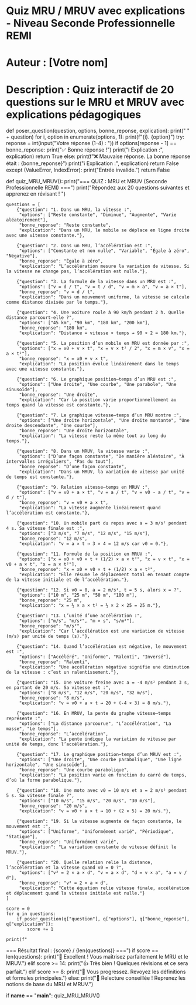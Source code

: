 # Quiz MRU / MRUV avec explications - Niveau Seconde Professionnelle REMI
# Auteur : [Votre nom]
# Description : Quiz interactif de 20 questions sur le MRU et MRUV avec explications pédagogiques

def poser_question(question, options, bonne_reponse, explication):
    print("
" + question)
    for i, option in enumerate(options, 1):
        print(f"{i}. {option}")
    try:
        reponse = int(input("Votre réponse (1-4) : "))
        if options[reponse - 1] == bonne_reponse:
            print("✅ Bonne réponse !")
            print("ℹ️ Explication :", explication)
            return True
        else:
            print(f"❌ Mauvaise réponse. La bonne réponse était : {bonne_reponse}")
            print("ℹ️ Explication :", explication)
            return False
    except (ValueError, IndexError):
        print("Entrée invalide.")
        return False


def quiz_MRU_MRUV():
    print("=== QUIZ : MRU et MRUV (Seconde Professionnelle REMI) ===")
    print("Répondez aux 20 questions suivantes et apprenez en révisant !
")

    questions = [
        {"question": "1. Dans un MRU, la vitesse :",
         "options": ["Reste constante", "Diminue", "Augmente", "Varie aléatoirement"],
         "bonne_reponse": "Reste constante",
         "explication": "Dans un MRU, le mobile se déplace en ligne droite avec une vitesse constante."},

        {"question": "2. Dans un MRU, l’accélération est :",
         "options": ["Constante et non nulle", "Variable", "Égale à zéro", "Négative"],
         "bonne_reponse": "Égale à zéro",
         "explication": "L’accélération mesure la variation de vitesse. Si la vitesse ne change pas, l’accélération est nulle."},

        {"question": "3. La formule de la vitesse dans un MRU est :",
         "options": ["v = d / t", "v = t / d", "v = m × a", "v = a × t"],
         "bonne_reponse": "v = d / t",
         "explication": "Dans un mouvement uniforme, la vitesse se calcule comme distance divisée par le temps."},

        {"question": "4. Une voiture roule à 90 km/h pendant 2 h. Quelle distance parcourt-elle ?",
         "options": ["45 km", "90 km", "180 km", "200 km"],
         "bonne_reponse": "180 km",
         "explication": "Distance = vitesse × temps → 90 × 2 = 180 km."},

        {"question": "5. La position d’un mobile en MRU est donnée par :",
         "options": ["x = x0 + v × t", "x = v × t² / 2", "x = m × v", "x = a × t²"],
         "bonne_reponse": "x = x0 + v × t",
         "explication": "La position évolue linéairement dans le temps avec une vitesse constante."},

        {"question": "6. Le graphique position–temps d’un MRU est :",
         "options": ["Une droite", "Une courbe", "Une parabole", "Une sinusoïde"],
         "bonne_reponse": "Une droite",
         "explication": "Car la position varie proportionnellement au temps quand la vitesse est constante."},

        {"question": "7. Le graphique vitesse–temps d’un MRU montre :",
         "options": ["Une droite horizontale", "Une droite montante", "Une droite descendante", "Une courbe"],
         "bonne_reponse": "Une droite horizontale",
         "explication": "La vitesse reste la même tout au long du temps."},

        {"question": "8. Dans un MRUV, la vitesse varie :",
         "options": ["D’une façon constante", "De manière aléatoire", "À intervalles irréguliers", "Pas du tout"],
         "bonne_reponse": "D’une façon constante",
         "explication": "Dans un MRUV, la variation de vitesse par unité de temps est constante."},

        {"question": "9. Relation vitesse–temps en MRUV :",
         "options": ["v = v0 + a × t", "v = a / t", "v = v0 - a / t", "v = d / t"],
         "bonne_reponse": "v = v0 + a × t",
         "explication": "La vitesse augmente linéairement quand l’accélération est constante."},

        {"question": "10. Un mobile part du repos avec a = 3 m/s² pendant 4 s. Sa vitesse finale est :",
         "options": ["3 m/s", "7 m/s", "12 m/s", "15 m/s"],
         "bonne_reponse": "12 m/s",
         "explication": "v = a × t → 3 × 4 = 12 m/s car v0 = 0."},

        {"question": "11. Formule de la position en MRUV :",
         "options": ["x = x0 + v0 × t + (1/2) × a × t²", "x = v × t", "x = v0 + a × t", "x = a × t²"],
         "bonne_reponse": "x = x0 + v0 × t + (1/2) × a × t²",
         "explication": "Elle résume le déplacement total en tenant compte de la vitesse initiale et de l’accélération."},

        {"question": "12. Si v0 = 0, a = 2 m/s², t = 5 s, alors x = ?",
         "options": ["10 m", "25 m", "50 m", "100 m"],
         "bonne_reponse": "25 m",
         "explication": "x = ½ × a × t² = ½ × 2 × 25 = 25 m."},

        {"question": "13. L’unité d’une accélération :",
         "options": ["m/s", "m/s²", "m × s", "s/m²"],
         "bonne_reponse": "m/s²",
         "explication": "Car l’accélération est une variation de vitesse (m/s) par unité de temps (s)."},

        {"question": "14. Quand l’accélération est négative, le mouvement est :",
         "options": ["Accéléré", "Uniforme", "Ralenti", "Inversé"],
         "bonne_reponse": "Ralenti",
         "explication": "Une accélération négative signifie une diminution de la vitesse : c’est un ralentissement."},

        {"question": "15. Une voiture freine avec a = -4 m/s² pendant 3 s, en partant de 20 m/s. Sa vitesse est :",
         "options": ["8 m/s", "12 m/s", "20 m/s", "32 m/s"],
         "bonne_reponse": "8 m/s",
         "explication": "v = v0 + a × t → 20 + (-4 × 3) = 8 m/s."},

        {"question": "16. En MRUV, la pente du graphe vitesse–temps représente :",
         "options": ["La distance parcourue", "L’accélération", "La masse", "Le temps"],
         "bonne_reponse": "L’accélération",
         "explication": "La pente indique la variation de vitesse par unité de temps, donc l’accélération."},

        {"question": "17. Le graphique position–temps d’un MRUV est :",
         "options": ["Une droite", "Une courbe parabolique", "Une ligne horizontale", "Une sinusoïde"],
         "bonne_reponse": "Une courbe parabolique",
         "explication": "La position varie en fonction du carré du temps, d’où la forme parabolique."},

        {"question": "18. Une moto avec v0 = 10 m/s et a = 2 m/s² pendant 5 s. Sa vitesse finale ?",
         "options": ["10 m/s", "15 m/s", "20 m/s", "30 m/s"],
         "bonne_reponse": "20 m/s",
         "explication": "v = v0 + a × t → 10 + (2 × 5) = 20 m/s."},

        {"question": "19. Si la vitesse augmente de façon constante, le mouvement est :",
         "options": ["Uniforme", "Uniformément varié", "Périodique", "Statique"],
         "bonne_reponse": "Uniformément varié",
         "explication": "La variation constante de vitesse définit le MRUV."},

        {"question": "20. Quelle relation relie la distance, l’accélération et la vitesse quand v0 = 0 ?",
         "options": ["v² = 2 × a × d", "v = a × d", "d = v × a", "a = v / d"],
         "bonne_reponse": "v² = 2 × a × d",
         "explication": "Cette équation relie vitesse finale, accélération et déplacement quand la vitesse initiale est nulle."}
    ]

    score = 0
    for q in questions:
        if poser_question(q["question"], q["options"], q["bonne_reponse"], q["explication"]):
            score += 1

    print(f"
=== Résultat final : {score} / {len(questions)} ===")
    if score == len(questions):
        print("🌟 Excellent ! Vous maîtrisez parfaitement le MRU et le MRUV.")
    elif score >= 14:
        print("👍 Très bien ! Quelques révisions et ce sera parfait.")
    elif score >= 8:
        print("🙂 Vous progressez. Revoyez les définitions et formules principales.")
    else:
        print("📘 Relecture conseillée ! Reprenez les notions de base du MRU et MRUV.")


if __name__ == "__main__":
    quiz_MRU_MRUV()

